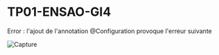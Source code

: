 # TP01-ENSAO-GI4
Error : l'ajout de l'annotation @Configuration provoque l'erreur suivante 

![Capture](https://user-images.githubusercontent.com/82152041/164263206-005ebf7f-0d6f-4f58-80ba-997c8ad09713.PNG)

